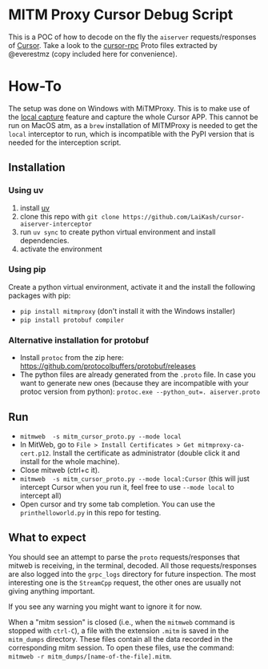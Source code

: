 # MITM Proxy Cursor Debug Script

This is a POC of how to decode on the fly the `aiserver` requests/responses of [Cursor](https://www.cursor.com/en). Take a look to the [cursor-rpc](https://github.com/everestmz/cursor-rpc) Proto files extracted by @everestmz (copy included here for convenience).

# How-To

The setup was done on Windows with MiTMProxy. This is to make use of the [local capture](https://mitmproxy.org/posts/local-capture/windows/) feature and capture the whole Cursor APP. This cannot be run on MacOS atm, as a `brew` installation of MITMProxy is needed to get the `local` interceptor to run, which is incompatible with the PyPI version that is needed for the interception script.

## Installation

### Using uv

1. install [uv](https://docs.astral.sh/uv/)
2. clone this repo with `git clone https://github.com/LaiKash/cursor-aiserver-interceptor`
3. run `uv sync` to create python virtual environment and install dependencies.
4. activate the environment

### Using pip

Create a python virtual environment, activate it and the install the following packages with pip:

- `pip install mitmproxy` (don't install it with the Windows installer)
- `pip install protobuf compiler`

### Alternative installation for protobuf

- Install `protoc` from the zip here: https://github.com/protocolbuffers/protobuf/releases
- The python files are already generated from the `.proto` file. In case you want to generate new ones (because they are incompatible with your protoc version from python): `protoc.exe --python_out=. aiserver.proto`

## Run

- `mitmweb  -s mitm_cursor_proto.py --mode local`
- In MitWeb, go to `File > Install Certificates > Get mitmproxy-ca-cert.p12`. Install the certificate as administrator (double click it and install for the whole machine).
- Close mitweb (ctrl+c it).
- `mitmweb  -s mitm_cursor_proto.py --mode local:Cursor` (this will just intercept Cursor when you run it, feel free to use `--mode local` to intercept all)
- Open cursor and try some tab completion. You can use the `printhelloworld.py` in this repo for testing.

## What to expect

You should see an attempt to parse the `proto` requests/responses that mitweb is receiving, in the terminal, decoded. All those requests/responses are also logged into the `grpc_logs` directory for future inspection. The most interesting one is the `StreamCpp` request, the other ones are usually not giving anything important.

If you see any warning you might want to ignore it for now.

When a "mitm session" is closed (i.e., when the `mitmweb` command is stopped with `ctrl-C`), a file with the extension `.mitm` is saved in the `mitm_dumps` directory. These files contain all the data recorded in the corresponding mitm session. To open these files, use the command: `mitmweb -r mitm_dumps/[name-of-the-file].mitm`.

